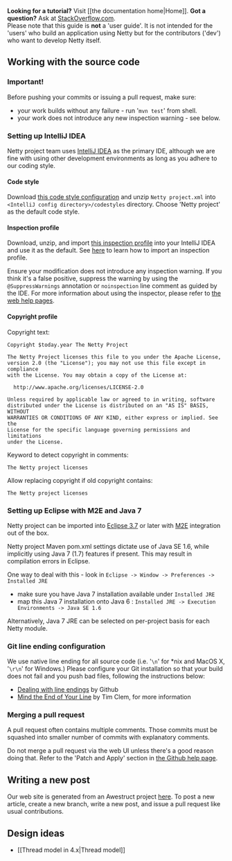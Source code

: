 <div class="alert alert-danger"><strong>Looking for a tutorial?</strong> Visit [[the documentation home|Home]]. <strong>Got a question?</strong> Ask at <a href="https://stackoverflow.com/questions/tagged/netty">StackOverflow.com</a>.<br>Please note that this guide is <strong>not</strong> a 'user guide'.  It is not intended for the 'users' who build an application using Netty but for the contributors ('dev') who want to develop Netty itself.</div>

## Working with the source code

### Important!

Before pushing your commits or issuing a pull request, make sure:

* your work builds without any failure - run '`mvn test`' from shell.
* your work does not introduce any new inspection warning - see below.

### Setting up IntelliJ IDEA

Netty project team uses [IntelliJ IDEA](http://www.jetbrains.com/idea/) as the primary IDE, although we are fine with using other development environments as long as you adhere to our coding style.

#### Code style

Download [this code style configuration](http://netty.io/files/IntelliJ%20IDEA%20Code%20Style.zip) and unzip `Netty project.xml` into `<IntelliJ config directory>/codestyles` directory.  Choose 'Netty project' as the default code style.

#### Inspection profile

Download, unzip, and import [this inspection profile](http://netty.io/files/IntelliJ%20IDEA%20Inspection%20Profile.xml.zip) into your IntelliJ IDEA and use it as the default.  See [here](http://www.jetbrains.com/idea/webhelp/customizing-profiles.html#d1372841e358) to learn how to import an inspection profile.

Ensure your modification does not introduce any inspection warning. If you think it's a false positive, suppress the warning by using the `@SuppressWarnings` annotation or `noinspection` line comment as guided by the IDE.  For more information about using the inspector, please refer to [the web help pages](http://www.jetbrains.com/idea/webhelp/inspecting-source-code.html).

#### Copyright profile

Copyright text:

```plain
Copyright $today.year The Netty Project

The Netty Project licenses this file to you under the Apache License,
version 2.0 (the "License"); you may not use this file except in compliance
with the License. You may obtain a copy of the License at:

  http://www.apache.org/licenses/LICENSE-2.0

Unless required by applicable law or agreed to in writing, software
distributed under the License is distributed on an "AS IS" BASIS, WITHOUT
WARRANTIES OR CONDITIONS OF ANY KIND, either express or implied. See the
License for the specific language governing permissions and limitations
under the License.
```

Keyword to detect copyright in comments:

```
The Netty project licenses
```

Allow replacing copyright if old copyright contains:

```
The Netty project licenses
```

### Setting up Eclipse with M2E and Java 7

Netty project can be imported into [Eclipse 3.7](http://www.eclipse.org/downloads/) or later with [M2E](http://eclipse.org/m2e/) integration out of the box.

Netty project Maven pom.xml settings dictate use of Java SE 1.6, while implicitly using Java 7 (1.7) features if present.  This may result in compilation errors in Eclipse.

One way to deal with this - look in ```Eclipse -> Window -> Preferences -> Installed JRE```

* make sure you have Java 7 installation available under ```Installed JRE```
* map this Java 7 installation onto Java 6 : ```Installed JRE -> Execution Environments -> Java SE 1.6```

Alternatively, Java 7 JRE can be selected on per-project basis for each Netty module.

### Git line ending configuration

We use native line ending for all source code (i.e. '`\n`' for *nix and MacOS X, '`\r\n`' for Windows.) Please configure your Git installation so that your build does not fail and you push bad files, following the instructions below:

* [Dealing with line endings](https://help.github.com/articles/dealing-with-line-endings) by Github
* [Mind the End of Your Line](http://adaptivepatchwork.com/2012/03/01/mind-the-end-of-your-line/) by Tim Clem, for more information

### Merging a pull request

A pull request often contains multiple comments.  Those commits must be squashed into smaller number of commits with explanatory comments.

Do not merge a pull request via the web UI unless there's a good reason doing that. Refer to the 'Patch and Apply' section in [the Github help page](https://help.github.com/articles/using-pull-requests#merging-a-pull-request).

## Writing a new post

Our web site is generated from an Awestruct project [here](https://github.com/netty/netty-website).  To post a new article, create a new branch, write a new post, and issue a pull request like usual contributions.

## Design ideas

* [[Thread model in 4.x|Thread model]]
